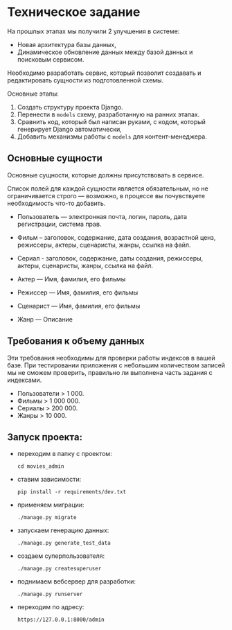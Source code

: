 # Техническое задание

На прошлых этапах мы получили 2 улучшения в системе:
- Новая архитектура базы данных,
- Динамическое обновление данных между базой данных и поисковым сервисом.  

Необходимо разработать сервис, который позволит создавать и редактировать сущности из подготовленной схемы. 

Основные этапы:
1. Создать структуру проекта Django.
2. Перенести в `models` схему, разработанную на ранних этапах.
3. Сравнить код, который был написан руками, c кодом, который генерирует Django автоматически,
4. Добавить механизмы работы с `models` для контент-менеджера.


## Основные сущности

Основные сущности, которые должны присутствовать в сервисе.

Список полей для каждой сущности является обязательным, но не ограничивается строго — возможно, в процессе вы почувствуете необходимость что-то добавить.

- Пользователь — электронная почта, логин, пароль, дата регистрации, система прав.

- Фильм – заголовок, содержание, дата создания, возрастной ценз, режиссеры, актеры, сценаристы, жанры, ссылка на файл.
- Сериал - заголовок, содержание, даты создания, режиссеры, актеры, сценаристы, жанры, ссылка на файл.

- Актер — Имя, фамилия, его фильмы
- Режиссер — Имя, фамилия, его фильмы
- Сценарист — Имя, фамилия, его фильмы
- Жанр — Описание

## Требования к объему данных

Эти требования необходимы для проверки работы индексов в вашей базе. При тестировании приложения с небольшим количеством записей мы не сможем проверить, правильно ли выполнена часть задания с индексами.

- Пользователи > 1 000.
- Фильмы > 1 000 000.
- Сериалы > 200 000.
- Жанры > 10 000.

## Запуск проекта:
- переходим в папку с проектом:
  
  ```cd movies_admin```
- ставим зависимости:
  
  ```pip install -r requirements/dev.txt```
- применяем миграции:
  
  ```./manage.py migrate```
- запускаем генерацию данных:
  
  ```./manage.py generate_test_data```
- создаем суперпользователя:
  
  ```./manage.py createsuperuser```

- поднимаем вебсервер для разработки:
  
  ```./manage.py runserver```
- переходим по адресу:
  
  ```https://127.0.0.1:8000/admin```
